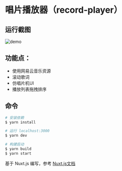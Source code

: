 # 唱片播放器（record-player）

## 运行截图

![demo](https://kjava.com/zs/image/Oo2UoO)

## 功能点：

- 使用网易云音乐资源
- 滚动歌词
- 仿唱片机UI
- 播放列表拖拽排序

## 命令

```bash
# 安装依赖
$ yarn install

# 运行 localhost:3000
$ yarn dev

# 构建启动
$ yarn build
$ yarn start
```

基于 Nuxt.js 编写，参考 [Nuxt.js文档](https://www.nuxtjs.cn/)